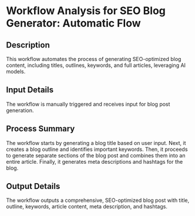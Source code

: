 # Workflow Analysis for SEO Blog Generator: Automatic Flow

## Description
This workflow automates the process of generating SEO-optimized blog content, including titles, outlines, keywords, and full articles, leveraging AI models.

## Input Details
The workflow is manually triggered and receives input for blog post generation.

## Process Summary
The workflow starts by generating a blog title based on user input. Next, it creates a blog outline and identifies important keywords. Then, it proceeds to generate separate sections of the blog post and combines them into an entire article. Finally, it generates meta descriptions and hashtags for the blog.

## Output Details
The workflow outputs a comprehensive, SEO-optimized blog post with title, outline, keywords, article content, meta description, and hashtags.
